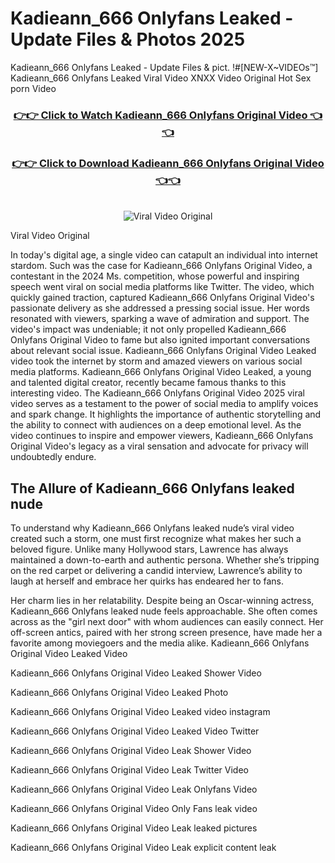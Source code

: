 # Kadieann_666 Onlyfans Leaked - Update Files & Photos 2025

Kadieann_666 Onlyfans Leaked - Update Files & pict. !#[NEW-X~VIDEOs™] Kadieann_666 Onlyfans Leaked Viral Video XNXX Video Original Hot Sex porn Video
<br>
<div align="center">
<h3><a href="https://links2leaks.com?utm_source=kadieann_666&utm_medium=gitlong" rel="nofollow">👉👉 Click to Watch Kadieann_666 Onlyfans Original Video 👈👈</a></h3>
<h3><a href="https://links2leaks.com?utm_source=kadieann_666&utm_medium=gitlong" rel="nofollow">👉👉 Click to Download Kadieann_666 Onlyfans Original Video 👈👈</a></h3>
<br>
<a href="https://links2leaks.com?utm_source=kadieann_666&utm_medium=gitlong" rel="nofollow"><img src="https://i.ibb.co/Gkj2r4b/banner.png" alt="Viral Video Original" style="max-width: 100%; display: inline-block;" data-target="animated-image.originalImage"></a>
</div>

Viral Video Original

In today's digital age, a single video can catapult an individual into internet stardom. Such was the case for Kadieann_666 Onlyfans Original Video, a contestant in the 2024 Ms. competition, whose powerful and inspiring speech went viral on social media platforms like Twitter.
The video, which quickly gained traction, captured Kadieann_666 Onlyfans Original Video's passionate delivery as she addressed a pressing social issue. Her words resonated with viewers, sparking a wave of admiration and support. The video's impact was undeniable; it not only propelled Kadieann_666 Onlyfans Original Video to fame but also ignited important conversations about relevant social issue.
Kadieann_666 Onlyfans Original Video Leaked video took the internet by storm and amazed viewers on various social media platforms. Kadieann_666 Onlyfans Original Video Leaked, a young and talented digital creator, recently became famous thanks to this interesting video.
The Kadieann_666 Onlyfans Original Video 2025 viral video serves as a testament to the power of social media to amplify voices and spark change. It highlights the importance of authentic storytelling and the ability to connect with audiences on a deep emotional level. As the video continues to inspire and empower viewers, Kadieann_666 Onlyfans Original Video's legacy as a viral sensation and advocate for privacy will undoubtedly endure.

<h2>The Allure of Kadieann_666 Onlyfans leaked nude</h2>


To understand why Kadieann_666 Onlyfans leaked nude’s viral video created such a storm, one must first recognize what makes her such a beloved figure. Unlike many Hollywood stars, Lawrence has always maintained a down-to-earth and authentic persona. Whether she’s tripping on the red carpet or delivering a candid interview, Lawrence’s ability to laugh at herself and embrace her quirks has endeared her to fans.

Her charm lies in her relatability. Despite being an Oscar-winning actress, Kadieann_666 Onlyfans leaked nude feels approachable. She often comes across as the "girl next door" with whom audiences can easily connect. Her off-screen antics, paired with her strong screen presence, have made her a favorite among moviegoers and the media alike.
Kadieann_666 Onlyfans Original Video Leaked Video

Kadieann_666 Onlyfans Original Video Leaked Shower Video

Kadieann_666 Onlyfans Original Video Leaked Photo

Kadieann_666 Onlyfans Original Video Leaked video instagram

Kadieann_666 Onlyfans Original Video Leaked Video Twitter

Kadieann_666 Onlyfans Original Video Leak Shower Video

Kadieann_666 Onlyfans Original Video Leak Twitter Video

Kadieann_666 Onlyfans Original Video Leak Onlyfans Video

Kadieann_666 Onlyfans Original Video Only Fans leak video

Kadieann_666 Onlyfans Original Video Leak leaked pictures

Kadieann_666 Onlyfans Original Video Leak explicit content leak